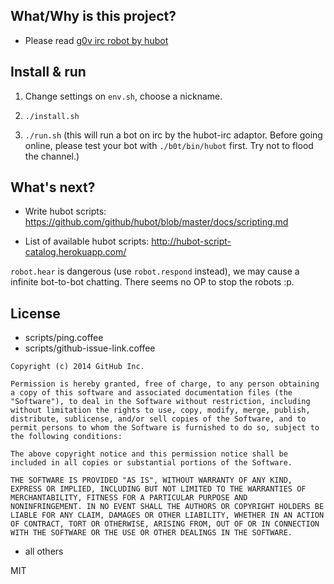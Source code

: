 ## What/Why is this project?
 * Please read [g0v irc robot by hubot](https://g0v.hackpad.com/g0v-irc-robot-by-hubot-IBmzHC20wBb)

## Install & run

 1. Change settings on `env.sh`, choose a nickname.

 2. `./install.sh`

 3. `./run.sh` (this will run a bot on irc by the hubot-irc adaptor. Before going online, please test your bot with `./b0t/bin/hubot` first. Try not to flood the channel.)


## What's next?

 * Write hubot scripts: https://github.com/github/hubot/blob/master/docs/scripting.md

 * List of available hubot scripts: http://hubot-script-catalog.herokuapp.com/


`robot.hear` is dangerous (use `robot.respond` instead), we may cause a infinite bot-to-bot chatting. There seems no OP to stop the robots :p.

## License

 * scripts/ping.coffee
 * scripts/github-issue-link.coffee

```
Copyright (c) 2014 GitHub Inc.

Permission is hereby granted, free of charge, to any person obtaining
a copy of this software and associated documentation files (the
"Software"), to deal in the Software without restriction, including
without limitation the rights to use, copy, modify, merge, publish,
distribute, sublicense, and/or sell copies of the Software, and to
permit persons to whom the Software is furnished to do so, subject to
the following conditions:

The above copyright notice and this permission notice shall be
included in all copies or substantial portions of the Software.

THE SOFTWARE IS PROVIDED "AS IS", WITHOUT WARRANTY OF ANY KIND,
EXPRESS OR IMPLIED, INCLUDING BUT NOT LIMITED TO THE WARRANTIES OF
MERCHANTABILITY, FITNESS FOR A PARTICULAR PURPOSE AND
NONINFRINGEMENT. IN NO EVENT SHALL THE AUTHORS OR COPYRIGHT HOLDERS BE
LIABLE FOR ANY CLAIM, DAMAGES OR OTHER LIABILITY, WHETHER IN AN ACTION
OF CONTRACT, TORT OR OTHERWISE, ARISING FROM, OUT OF OR IN CONNECTION
WITH THE SOFTWARE OR THE USE OR OTHER DEALINGS IN THE SOFTWARE.
```

 * all others

MIT
